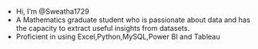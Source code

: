 -  Hi, I’m @Sweatha1729
-  A Mathematics graduate student who is passionate about data and has the capacity to extract useful insights from datasets.
-  Proficient in using Excel,Python,MySQL,Power BI and Tableau


